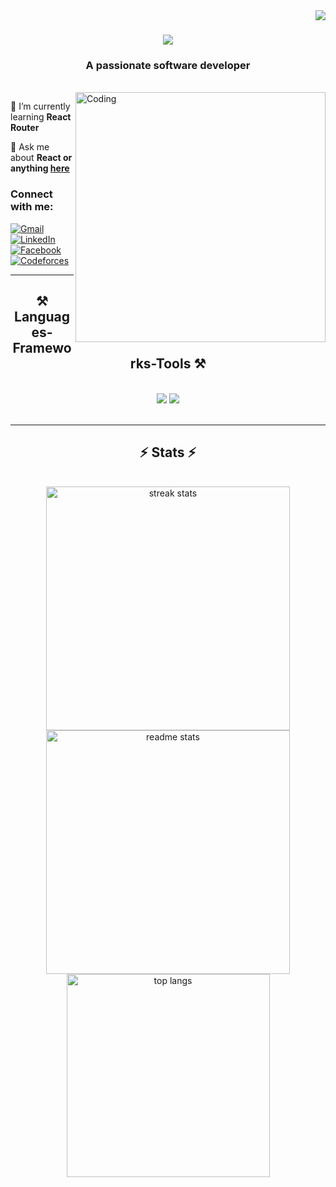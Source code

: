 <img align="right" src="https://komarev.com/ghpvc/?username=sajid-afnan&label=Profile%20views&color=0e75b6&style=flat" />

<h1 align="center">
    <img src="https://readme-typing-svg.herokuapp.com/?font=Righteous&size=35&center=true&vCenter=true&width=500&height=70&duration=4000&lines=Hi+There!+👋;+I'm+Sajid+Afnan!;" />
</h1>

<h3 align="center">A passionate software developer</h3>

<br/>

<img align="right" alt="Coding" width="400" src="https://i.pinimg.com/originals/ef/09/36/ef0936558e58d6bebf73fee2ae895fe3.gif">

<div align="left">

 🌱 I’m currently learning **React Router**

💬 Ask me about **React or anything [here](https://github.com/SAJID-AFNAN/SAJID-AFNAN/issues)**

 </div>

 <h3 align="left">Connect with me:</h3>
<p align="left">
<a href="mailto:sajidafnan91@gmail.com">
    <img alt="Gmail" align="center" src="https://img.shields.io/badge/Gmail-333333?style=for-the-badge&logo=gmail&logoColor=red" />
</a>
<a href="https://linkedin.com/in/sajid-afnan" target="_blank">
    <img align="center" src="https://img.shields.io/badge/LinkedIn-0077B5?style=for-the-badge&logo=linkedin&logoColor=white" alt="LinkedIn"/>
</a>
<a href="https://www.facebook.com/md.afnan.14473" target="_blank">
    <img align="center" src="https://img.shields.io/badge/-Facebook-blueviolet?style=flat-square&logo=Facebook&logoColor=white" alt="Facebook"/>
</a>
<a href="https://codeforces.com/profile/Sajid_Afnan" target="_blank">
    <img align="center" src="https://img.shields.io/badge/-SAJID-orange?style=flat-square&logo=Codeforces&logoColor=white" alt="Codeforces"/>
</a>
<!-- <a href="https://discord.gg/Asif#0077" target="_blank"><img align="center" src="https://img.shields.io/badge/-Asif%230077-blueviolet?style=flat-square&logo=Discord&logoColor=white&link=https://discord.gg/Asif#0077" alt="Discord"/></a>
</p> -->
 
<!--<div align="center"> 
  <a href="mailto:sajidafnan91@gmail.com">
    <img src="https://img.shields.io/badge/Gmail-333333?style=for-the-badge&logo=gmail&logoColor=red" />
  </a>
  <a href="https://linkedin.com/in/sajid-afnan" target="_blank">
    <img src="https://img.shields.io/badge/LinkedIn-0077B5?style=for-the-badge&logo=linkedin&logoColor=white" target="_blank" />
  </a>
 <a href="https://x.com/M_Sajid_Afnan?t=rKHZ_cv9bHydDF9WYmfogg&s=07" target="_blank">
    <img src="https://img.shields.io/badge/X-0077B5?style=for-the-badge&logo=X&logoColor=black" target="_blank" />
  </a>
  <a href="https://salesp07.github.io" target="_blank">
     <img src="https://img.shields.io/badge/Portfolio-FF5722?style=for-the-badge&logo=todoist&logoColor=white" target="_blank" /> sqlite, safari, google-chrome are other good icon options
  </a>
</div> -->

 <hr/>
 
<h2 align="center">⚒️ Languages-Frameworks-Tools ⚒️</h2>
<br/>
<div align="center">
    <img src="https://skillicons.dev/icons?i=react,bootstrap,html,css,vscode,github,figma,git" />
    <img src="https://skillicons.dev/icons?i=javascript,mongodb,c,java,mysql,tailwind" /><br>
</div>

<br/>
<hr/>

<!-- <div align="center">
  <h2>🐍 My Contributions 🐍</h2>
  <br>
  <img alt="snake eating my contributions" src="https://raw.githubusercontent.com/salesp07/salesp07/output/github-contribution-grid-snake.svg" />
  
  <br/><br/><br/>
</div> -->

<!-- <hr/> -->

<h2 align="center">⚡ Stats ⚡</h2>
<br>
<div align=center>
<!-- <img align="center" src="https://github-readme-stats.vercel.app/api?username=sajid-afnan&show_icons=true&locale=en" alt="sajid-afnan" /> -->

  <img width=390 src="https://github-readme-streak-stats.herokuapp.com/?user=sajid-afnan&count_private=true&theme=react&border_radius=10" alt="streak stats"/>

  <img width=390 src="https://github-readme-stats.vercel.app/api?username=sajid-afnan&show_icons=true&locale=en&count_private=true&show_icons=true&theme=react&rank_icon=github&border_radius=10" alt="readme stats" />
  <br/>
  <img width=325 align="center" src="https://github-readme-stats.vercel.app/api/top-langs?username=sajid-afnan&langs_count=8&layout=compact&theme=react&border_radius=10&exclude_repo=github-readme-stats" alt="top langs" />
</div>

<br/>
<!-- <br/> -->

<!-- <hr/> -->

<!-- <br/>

<div align="center">
<a href='https://ko-fi.com/V7V4RAK9C' target='_blank'><img height='64' style='border:0px;height:64px;' src='https://storage.ko-fi.com/cdn/kofi1.png?v=3' border='0' alt='Buy Me a Coffee at ko-fi.com' /></a>
</div>

<br/> -->
